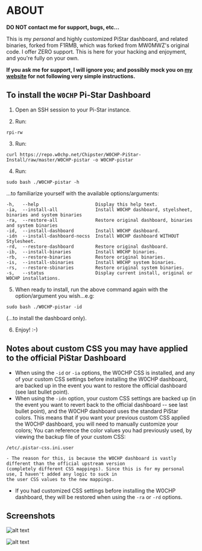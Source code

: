 # ABOUT

**DO NOT contact me for support, bugs, etc...**

This is my *personal* and highly customized PiStar dashboard, and related
binaries, forked from F1RMB, which was forked from MW0MWZ's original code.  I
offer ZERO support. This is here for your hacking and enjoyment, and you're
fully on your own.

**If you ask me for support, I will ignore you; and possibly mock you on [my
website](https://w0chp.net) for not following very simple instructions.**

## To install the `W0CHP` Pi-Star Dashboard

1. Open an SSH session to your Pi-Star instance.

2. Run:

```text
rpi-rw
```

3. Run:

```text
curl https://repo.w0chp.net/Chipster/W0CHP-PiStar-Install/raw/master/W0CHP-pistar -o W0CHP-pistar
```
4. Run:

```text
sudo bash ./W0CHP-pistar -h
```
...to familiarize yourself with the available options/arguments:

```text
-h,   --help                     Display this help text.
-ia,  --install-all              Install W0CHP dashboard, styelsheet, binaries and system binaries
-ra,  --restore-all              Restore original dashboard, binaries and system binaries
-id,  --install-dashboard        Install W0CHP dashboard.
-idn  --install-dashboard-nocss  Install W0CHP dashboard WITHOUT Stylesheet.
-rd,  --restore-dashboard        Restore original dashboard.
-ib,  --install-binaries         Install W0CHP binaries.
-rb,  --restore-binaries         Restore original binaries.
-is,  --install-sbinaries        Install W0CHP system binaries.
-rs,  --restore-sbinaries        Restore original system binaries.
-s,   --status                   Display current install, original or W0CHP installations.
```

5. When ready to install, run the above command again with the option/argument you wish...e.g:

```text
sudo bash ./W0CHP-pistar -id
```

(...to install the dashboard only).

6. Enjoy! :-)

## Notes about custom CSS you may have applied to the official PiStar Dashboard

  * When using the `-id` or `-ia` options, the W0CHP CSS is installed, and any of your custom CSS settings
    before installing the W0CHP dashboard, are backed up in the event you want to restore the official dashboard
    (see last bullet point).
  * When using the `-idn` option, your custom CSS settings are backed up (in the event you want to revert back
    to the official dashboard -- see last bullet point), and the W0CHP dashboard uses the standard PiStar colors.
    This means that if you want your previous custom CSS applied the W0CHP dashboard, you will need to manually
    customize your colors; You can reference the color values you had previously used, by viewing the backup file of
    your custom CSS:

```text
/etc/.pistar-css.ini.user
```

    - The reason for this, is because the W0CHP dashboard is vastly different than the official upstream version
    (completely different CSS mappings). Since this is for my personal use, I haven't added any logic to suck in
    the user CSS values to the new mappings.
  * If you had customized CSS settings before installing the W0CHP dashboard, they will be restored when
    using the `-ra` or `-rd` options.

## Screenshots

![alt text](https://w0chp.net/img/W0CHP-Dash.png "Screenshot Green")

![alt text](https://w0chp.net/img/W0CHP-Dash_1.png "Screenshot Blue")

